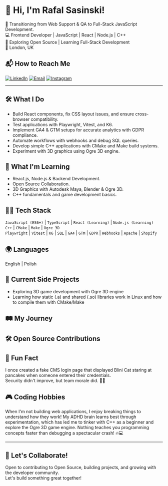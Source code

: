 # 👋 Hi, I'm Rafal Sasinski!

🚀 Transitioning from Web Support & QA to Full-Stack JavaScript Development.  
💻 Frontend Developer | JavaScript | React | Node.js | C++  
🌱 Exploring Open Source | Learning Full-Stack Development  
📍 London, UK

## 📬 How to Reach Me
[![LinkedIn](https://img.shields.io/badge/-LinkedIn-blue?style=flat-square&logo=Linkedin&logoColor=white&link=https://www.linkedin.com/in/rafalsasinski/)](https://www.linkedin.com/in/rafalsasinski/)
[![Email](https://img.shields.io/badge/-Email-red?style=flat-square&logo=gmail&logoColor=white)](mailto:git@rafsasinski.com)
[![Instagram](https://img.shields.io/badge/-Instagram-purple?style=flat-square&logo=instagram&logoColor=white&link=https://www.instagram.com/fearless_diamond/)](https://www.instagram.com/fearless_diamond/)

---

## 🛠️ What I Do
- Build React components, fix CSS layout issues, and ensure cross-browser compatibility.
- Test applications with Playwright, Vitest, and K6.
- Implement GA4 & GTM setups for accurate analytics with GDPR compliance.
- Automate workflows with webhooks and debug SQL queries.
- Develop simple C++ applications with CMake and Make build systems.
- Experiment with 3D graphics using Ogre 3D engine.

## 🌱 What I'm Learning
- React.js, Node.js & Backend Development.
- Open Source Collaboration.
- 3D Graphics with Autodesk Maya, Blender & Ogre 3D.
- C++ fundamentals and game development basics.

## 🧑‍💻 Tech Stack
`JavaScript (ES6+)` | `TypeScript` | `React (Learning)` | `Node.js (Learning)`  
`C++` | `CMake` | `Make` | `Ogre 3D`  
`Playwright` | `Vitest` | `K6` | `SQL` | `GA4` | `GTM` | `GDPR` | `Webhooks` | `Apache` | `Shopify`

## 🌍 Languages
English | Polish

## 🧪 Current Side Projects
- Exploring 3D game development with Ogre 3D engine
- Learning how static (.a) and shared (.so) libraries work in Linux and how to compile them with CMake/Make

## 🛤️ My Journey

## 🛠️ Open Source Contributions

## 🎸 Fun Fact
I once created a fake CMS login page that displayed Blini Cat staring at pancakes when someone entered their credentials.  
Security didn't improve, but team morale did. 🥞🐱

## 🎮 Coding Hobbies
When I'm not building web applications, I enjoy breaking things to understand how they work! My ADHD brain learns best through experimentation, which has led me to tinker with C++ as a beginner and explore the Ogre 3D game engine. Nothing teaches you programming concepts faster than debugging a spectacular crash! 🔥💻

---

## 🤝 Let's Collaborate!
Open to contributing to Open Source, building projects, and growing with the developer community.  
Let's build something great together!